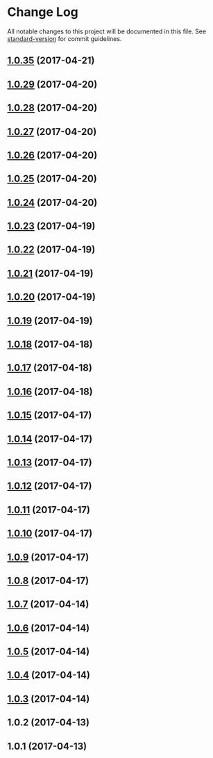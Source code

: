 # Change Log

All notable changes to this project will be documented in this file.
See [standard-version](https://github.com/conventional-changelog/standard-version) for commit guidelines.

<a name="1.0.35"></a>
## [1.0.35](https://github.com/dadviegas/melpack/compare/melpack-module-builder@1.0.2...melpack-module-builder@1.0.35) (2017-04-21)




<a name="1.0.29"></a>
## [1.0.29](https://github.com/dadviegas/melpack/compare/melpack-module-builder@1.0.2...melpack-module-builder@1.0.29) (2017-04-20)




<a name="1.0.28"></a>
## [1.0.28](https://github.com/dadviegas/melpack/compare/melpack-module-builder@1.0.2...melpack-module-builder@1.0.28) (2017-04-20)




<a name="1.0.27"></a>
## [1.0.27](https://github.com/dadviegas/melpack/compare/melpack-module-builder@1.0.2...melpack-module-builder@1.0.27) (2017-04-20)




<a name="1.0.26"></a>
## [1.0.26](https://github.com/dadviegas/melpack/compare/melpack-module-builder@1.0.2...melpack-module-builder@1.0.26) (2017-04-20)




<a name="1.0.25"></a>
## [1.0.25](https://github.com/dadviegas/melpack/compare/melpack-module-builder@1.0.2...melpack-module-builder@1.0.25) (2017-04-20)




<a name="1.0.24"></a>
## [1.0.24](https://github.com/dadviegas/melpack/compare/melpack-module-builder@1.0.2...melpack-module-builder@1.0.24) (2017-04-20)




<a name="1.0.23"></a>
## [1.0.23](https://github.com/dadviegas/melpack/compare/melpack-module-builder@1.0.2...melpack-module-builder@1.0.23) (2017-04-19)




<a name="1.0.22"></a>
## [1.0.22](https://github.com/dadviegas/melpack/compare/melpack-module-builder@1.0.2...melpack-module-builder@1.0.22) (2017-04-19)




<a name="1.0.21"></a>
## [1.0.21](https://github.com/dadviegas/melpack/compare/melpack-module-builder@1.0.2...melpack-module-builder@1.0.21) (2017-04-19)




<a name="1.0.20"></a>
## [1.0.20](https://github.com/dadviegas/melpack/compare/melpack-module-builder@1.0.2...melpack-module-builder@1.0.20) (2017-04-19)




<a name="1.0.19"></a>
## [1.0.19](https://github.com/dadviegas/melpack/compare/melpack-module-builder@1.0.2...melpack-module-builder@1.0.19) (2017-04-19)




<a name="1.0.18"></a>
## [1.0.18](https://github.com/dadviegas/melpack/compare/melpack-module-builder@1.0.2...melpack-module-builder@1.0.18) (2017-04-18)




<a name="1.0.17"></a>
## [1.0.17](https://github.com/dadviegas/melpack/compare/melpack-module-builder@1.0.2...melpack-module-builder@1.0.17) (2017-04-18)




<a name="1.0.16"></a>
## [1.0.16](https://github.com/dadviegas/melpack/compare/melpack-module-builder@1.0.2...melpack-module-builder@1.0.16) (2017-04-18)




<a name="1.0.15"></a>
## [1.0.15](https://github.com/dadviegas/melpack/compare/melpack-module-builder@1.0.2...melpack-module-builder@1.0.15) (2017-04-17)

<a name="1.0.14"></a>
## [1.0.14](https://github.com/dadviegas/melpack/compare/melpack-module-builder@1.0.2...melpack-module-builder@1.0.14) (2017-04-17)

<a name="1.0.13"></a>
## [1.0.13](https://github.com/dadviegas/melpack/compare/melpack-module-builder@1.0.2...melpack-module-builder@1.0.13) (2017-04-17)

<a name="1.0.12"></a>
## [1.0.12](https://github.com/dadviegas/melpack/compare/melpack-module-builder@1.0.9...melpack-module-builder@1.0.12) (2017-04-17)

<a name="1.0.11"></a>
## [1.0.11](https://github.com/dadviegas/melpack/compare/melpack-module-builder@1.0.9...melpack-module-builder@1.0.11) (2017-04-17)

<a name="1.0.10"></a>
## [1.0.10](https://github.com/dadviegas/melpack/compare/melpack-module-builder@1.0.9...melpack-module-builder@1.0.10) (2017-04-17)

<a name="1.0.9"></a>
## [1.0.9](https://github.com/dadviegas/melpack/compare/melpack-module-builder@1.0.8...melpack-module-builder@1.0.9) (2017-04-17)

<a name="1.0.8"></a>
## [1.0.8](https://github.com/dadviegas/melpack/compare/melpack-module-builder@1.0.7...melpack-module-builder@1.0.8) (2017-04-17)

<a name="1.0.7"></a>
## [1.0.7](https://github.com/dadviegas/melpack/compare/melpack-module-builder@1.0.6...melpack-module-builder@1.0.7) (2017-04-14)

<a name="1.0.6"></a>
## [1.0.6](https://github.com/dadviegas/melpack/compare/melpack-module-builder@1.0.3...melpack-module-builder@1.0.6) (2017-04-14)

<a name="1.0.5"></a>
## [1.0.5](https://github.com/dadviegas/melpack/compare/melpack-module-builder@1.0.3...melpack-module-builder@1.0.5) (2017-04-14)

<a name="1.0.4"></a>
## [1.0.4](https://github.com/dadviegas/melpack/compare/melpack-module-builder@1.0.3...melpack-module-builder@1.0.4) (2017-04-14)

<a name="1.0.3"></a>
## [1.0.3](https://github.com/dadviegas/melpack/compare/melpack-module-builder@1.0.2...melpack-module-builder@1.0.3) (2017-04-14)

<a name="1.0.2"></a>
## 1.0.2 (2017-04-13)

<a name="1.0.1"></a>
## 1.0.1 (2017-04-13)
